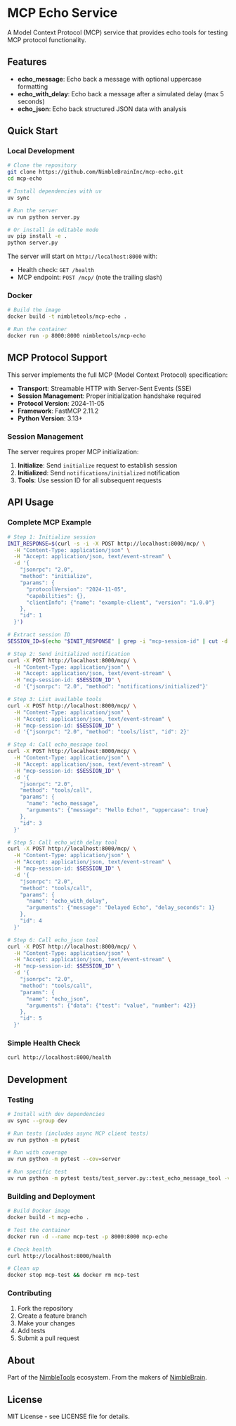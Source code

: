# MCP Echo Service

A Model Context Protocol (MCP) service that provides echo tools for testing MCP protocol functionality.

## Features

- **echo_message**: Echo back a message with optional uppercase formatting
- **echo_with_delay**: Echo back a message after a simulated delay (max 5 seconds)  
- **echo_json**: Echo back structured JSON data with analysis

## Quick Start

### Local Development

```bash
# Clone the repository
git clone https://github.com/NimbleBrainInc/mcp-echo.git
cd mcp-echo

# Install dependencies with uv
uv sync

# Run the server
uv run python server.py

# Or install in editable mode
uv pip install -e .
python server.py
```

The server will start on `http://localhost:8000` with:
- Health check: `GET /health`
- MCP endpoint: `POST /mcp/` (note the trailing slash)

### Docker

```bash
# Build the image
docker build -t nimbletools/mcp-echo .

# Run the container
docker run -p 8000:8000 nimbletools/mcp-echo
```

## MCP Protocol Support

This server implements the full MCP (Model Context Protocol) specification:

- **Transport**: Streamable HTTP with Server-Sent Events (SSE)
- **Session Management**: Proper initialization handshake required
- **Protocol Version**: 2024-11-05
- **Framework**: FastMCP 2.11.2
- **Python Version**: 3.13+

### Session Management

The server requires proper MCP initialization:

1. **Initialize**: Send `initialize` request to establish session
2. **Initialized**: Send `notifications/initialized` notification 
3. **Tools**: Use session ID for all subsequent requests

## API Usage

### Complete MCP Example

```bash
# Step 1: Initialize session
INIT_RESPONSE=$(curl -s -i -X POST http://localhost:8000/mcp/ \
  -H "Content-Type: application/json" \
  -H "Accept: application/json, text/event-stream" \
  -d '{
    "jsonrpc": "2.0",
    "method": "initialize",
    "params": {
      "protocolVersion": "2024-11-05",
      "capabilities": {},
      "clientInfo": {"name": "example-client", "version": "1.0.0"}
    },
    "id": 1
  }')

# Extract session ID
SESSION_ID=$(echo "$INIT_RESPONSE" | grep -i "mcp-session-id" | cut -d' ' -f2 | tr -d '\r')

# Step 2: Send initialized notification
curl -X POST http://localhost:8000/mcp/ \
  -H "Content-Type: application/json" \
  -H "Accept: application/json, text/event-stream" \
  -H "mcp-session-id: $SESSION_ID" \
  -d '{"jsonrpc": "2.0", "method": "notifications/initialized"}'

# Step 3: List available tools
curl -X POST http://localhost:8000/mcp/ \
  -H "Content-Type: application/json" \
  -H "Accept: application/json, text/event-stream" \
  -H "mcp-session-id: $SESSION_ID" \
  -d '{"jsonrpc": "2.0", "method": "tools/list", "id": 2}'

# Step 4: Call echo_message tool
curl -X POST http://localhost:8000/mcp/ \
  -H "Content-Type: application/json" \
  -H "Accept: application/json, text/event-stream" \
  -H "mcp-session-id: $SESSION_ID" \
  -d '{
    "jsonrpc": "2.0",
    "method": "tools/call", 
    "params": {
      "name": "echo_message",
      "arguments": {"message": "Hello Echo!", "uppercase": true}
    },
    "id": 3
  }'

# Step 5: Call echo_with_delay tool  
curl -X POST http://localhost:8000/mcp/ \
  -H "Content-Type: application/json" \
  -H "Accept: application/json, text/event-stream" \
  -H "mcp-session-id: $SESSION_ID" \
  -d '{
    "jsonrpc": "2.0",
    "method": "tools/call",
    "params": {
      "name": "echo_with_delay",
      "arguments": {"message": "Delayed Echo", "delay_seconds": 1}
    },
    "id": 4
  }'

# Step 6: Call echo_json tool
curl -X POST http://localhost:8000/mcp/ \
  -H "Content-Type: application/json" \
  -H "Accept: application/json, text/event-stream" \
  -H "mcp-session-id: $SESSION_ID" \
  -d '{
    "jsonrpc": "2.0",
    "method": "tools/call",
    "params": {
      "name": "echo_json", 
      "arguments": {"data": {"test": "value", "number": 42}}
    },
    "id": 5
  }'
```

### Simple Health Check

```bash
curl http://localhost:8000/health
```

## Development

### Testing

```bash
# Install with dev dependencies
uv sync --group dev

# Run tests (includes async MCP client tests)
uv run python -m pytest

# Run with coverage
uv run python -m pytest --cov=server

# Run specific test
uv run python -m pytest tests/test_server.py::test_echo_message_tool -v
```

### Building and Deployment

```bash
# Build Docker image
docker build -t mcp-echo .

# Test the container
docker run -d --name mcp-test -p 8000:8000 mcp-echo

# Check health
curl http://localhost:8000/health

# Clean up
docker stop mcp-test && docker rm mcp-test
```

### Contributing

1. Fork the repository
2. Create a feature branch
3. Make your changes
4. Add tests
5. Submit a pull request

## About

Part of the [NimbleTools](https://www.nimbletools.ai) ecosystem.
From the makers of [NimbleBrain](https://www.nimblebrain.ai). 

## License

MIT License - see LICENSE file for details.
